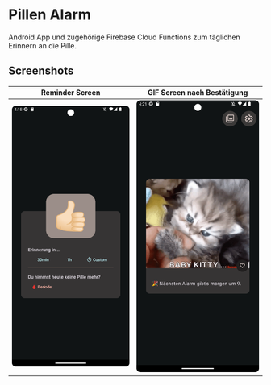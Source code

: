 # Pillen Alarm

Android App und zugehörige Firebase Cloud Functions zum täglichen Erinnern an die Pille.

## Screenshots
|Reminder Screen | GIF Screen nach Bestätigung |
|-|-|
|![Reminder Screen](/screenshots/reminder_screen.png)|![GIF Screen](/screenshots/gif_screen.png)|
